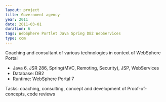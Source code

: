 ```yaml
---
layout: project
title: Government agency
year: 2011
date: 2011-03-01
duration: 6
tags: WebSphere Portlet Java Spring DB2 WebServices
type: com
---
```


Coaching and consultant of various technologies in context of WebSphere Portal

- Java 6, JSR 286, Spring(MVC, Remoting, Security), JSP, WebServices
- Database: DB2
- Runtime: WebSphere Portal 7

Tasks: coaching, consulting, concept and development of Proof-of-concepts, code reviews